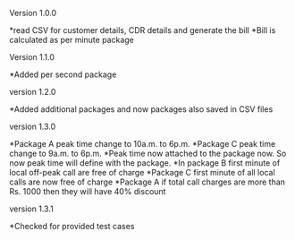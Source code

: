 Version 1.0.0

*read CSV for customer details, CDR details and generate the bill
*Bill is calculated as per minute package

Version 1.1.0

*Added per second package

version 1.2.0

*Added additional packages and now packages also saved in CSV files

version 1.3.0

*Package A peak time change to 10a.m. to 6p.m.
*Package C peak time change to 9a.m. to 6p.m.
*Peak time now attached to the package now. So now peak time will define with the package. 
*In package B first minute of local off-peak call are free of charge
*Package C first minute of all local calls are now free of charge
*Package A if total call charges are more than Rs. 1000 then they will have 40% discount

version 1.3.1

*Checked for provided test cases